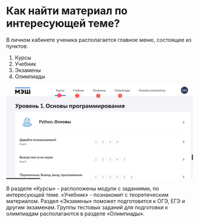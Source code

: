 # Как найти материал по интересующей теме?

В личном кабинете ученика располагается главное меню, состоящее из пунктов: 

1. Курсы
2. Учебник
3. Экзамены
4. Олимпиады

![Главное меню](../_images/01-for-students/2.png)

В разделе «Курсы» - расположены модули с заданиями, по интересующей теме. «Учебник» - познакомит с теоретическим материалом. Раздел «Экзамены» поможет подготовится к ОГЭ, ЕГЭ и другим экзаменам. Группы тестовых заданий для подготовки к олимпиадам располагаются в разделе «Олимпиады».



